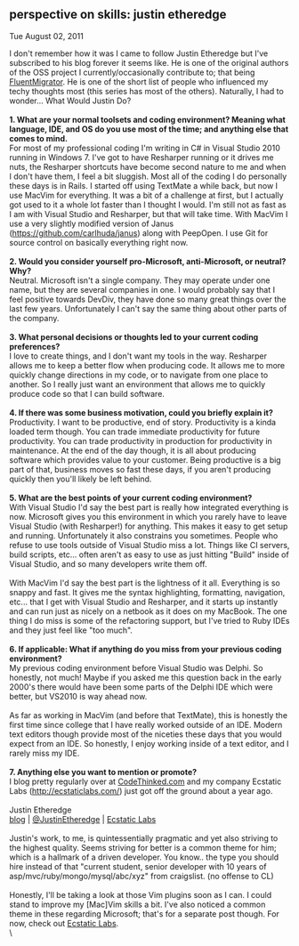 
perspective on skills: justin etheredge
---------------------------------------

Tue August 02, 2011

I don't remember how it was I came to follow Justin Etheredge but I've
subscribed to his blog forever it seems like. He is one of the original
authors of the OSS project I currently/occasionally contribute to; that
being [FluentMigrator](https://github.com/schambers/fluentmigrator). He
is one of the short list of people who influenced my techy thoughts most
(this series has most of the others). Naturally, I had to wonder... What
Would Justin Do?\
\
 **1. What are your normal toolsets and coding environment? Meaning what
language, IDE, and OS do you use most of the time; and anything else
that comes to mind.**\
 For most of my professional coding I'm writing in C\# in Visual Studio
2010 running in Windows 7. I've got to have Resharper running or it
drives me nuts, the Resharper shortcuts have become second nature to me
and when I don't have them, I feel a bit sluggish. Most all of the
coding I do personally these days is in Rails. I started off using
TextMate a while back, but now I use MacVim for everything. It was a bit
of a challenge at first, but I actually got used to it a whole lot
faster than I thought I would. I'm still not as fast as I am with Visual
Studio and Resharper, but that will take time. With MacVim I use a very
slightly modified version of Janus (https://github.com/carlhuda/janus)
along with PeepOpen. I use Git for source control on basically
everything right now.\
\
 **2. Would you consider yourself pro-Microsoft, anti-Microsoft, or
neutral? Why?**\
 Neutral. Microsoft isn't a single company. They may operate under one
name, but they are several companies in one. I would probably say that I
feel positive towards DevDiv, they have done so many great things over
the last few years. Unfortunately I can't say the same thing about other
parts of the company.\
\
 **3. What personal decisions or thoughts led to your current coding
preferences?**\
 I love to create things, and I don't want my tools in the way.
Resharper allows me to keep a better flow when producing code. It allows
me to more quickly change directions in my code, or to navigate from one
place to another. So I really just want an environment that allows me to
quickly produce code so that I can build software.\
\
 **4. If there was some business motivation, could you briefly explain
it?**\
 Productivity. I want to be productive, end of story. Productivity is a
kinda loaded term though. You can trade immediate productivity for
future productivity. You can trade productivity in production for
productivity in maintenance. At the end of the day though, it is all
about producing software which provides value to your customer. Being
productive is a big part of that, business moves so fast these days, if
you aren't producing quickly then you'll likely be left behind.\
\
 **5. What are the best points of your current coding environment?**\
 With Visual Studio I'd say the best part is really how integrated
everything is now. Microsoft gives you this environment in which you
rarely have to leave Visual Studio (with Resharper!) for anything. This
makes it easy to get setup and running. Unfortunately it also constrains
you sometimes. People who refuse to use tools outside of Visual Studio
miss a lot. Things like CI servers, build scripts, etc... often aren't
as easy to use as just hitting "Build" inside of Visual Studio, and so
many developers write them off.\
\
 With MacVim I'd say the best part is the lightness of it all.
Everything is so snappy and fast. It gives me the syntax highlighting,
formatting, navigation, etc... that I get with Visual Studio and
Resharper, and it starts up instantly and can run just as nicely on a
netbook as it does on my MacBook. The one thing I do miss is some of the
refactoring support, but I've tried to Ruby IDEs and they just feel like
"too much".\
\
 **6. If applicable: What if anything do you miss from your previous
coding environment?**\
 My previous coding environment before Visual Studio was Delphi. So
honestly, not much! Maybe if you asked me this question back in the
early 2000's there would have been some parts of the Delphi IDE which
were better, but VS2010 is way ahead now.\
\
 As far as working in MacVim (and before that TextMate), this is
honestly the first time since college that I have really worked outside
of an IDE. Modern text editors though provide most of the niceties these
days that you would expect from an IDE. So honestly, I enjoy working
inside of a text editor, and I rarely miss my IDE.\
\
 **7. Anything else you want to mention or promote?**\
 I blog pretty regularly over at
[CodeThinked.com](http://www.codethinked.com/) and my company Ecstatic
Labs (http://ecstaticlabs.com/) just got off the ground about a year
ago.\
\
 Justin Etheredge\
 [blog](http://www.codethinked.com//) |
[@JustinEtheredge](https://twitter.com/JustinEtheredge) | [Ecstatic
Labs](http://ecstaticlabs.com/)\
\
 Justin's work, to me, is quintessentially pragmatic and yet also
striving to the highest quality. Seems striving for better is a common
theme for him; which is a hallmark of a driven developer. You know.. the
type you should hire instead of that "current student, senior developer
with 10 years of asp/mvc/ruby/mongo/mysql/abc/xyz" from craigslist. (no
offense to CL)\
\
 Honestly, I'll be taking a look at those Vim plugins soon as I can. I
could stand to improve my \[Mac\]Vim skills a bit. I've also noticed a
common theme in these regarding Microsoft; that's for a separate post
though. For now, check out [Ecstatic Labs](http://ecstaticlabs.com/).\
\

